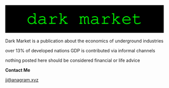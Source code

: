 <img src="assets/theme_logo.svg" class="detail_header">



Dark Market is a publication about the economics of underground industries

over 13% of developed nations GDP is contributed via informal channels

nothing posted here should be considered financial or life advice

**Contact Me**

jj@anagram.xyz
